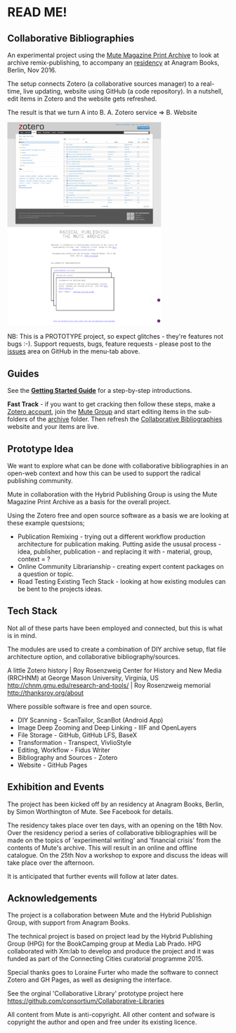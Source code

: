 # READ ME!

## Collaborative Bibliographies
An experimental project using the [Mute Magazine Print Archive](http://www.metamute.org/editorial/books/mute-magazine-print-archive) to look at archive remix-publishing, to accompany an [residency](https://www.facebook.com/events/187497858364325/) at Anagram Books, Berlin, Nov 2016.

The setup connects Zotero (a collaborative sources manager) to a real-time, live updating, website using GitHub (a code repository). In a nutshell, edit items in Zotero and the website gets refreshed.

The result is that we turn A into B. A. Zotero service => B. Website

<img src="screencapture-zotero-org-groups-mute-items-1478255002396.png" alt="Zotero service" width="350">
<img src="screencapture-mute-publishing-github-io-archive-1478255073392.png" alt="Coll Bib" width="350">

NB: This is a PROTOTYPE project, so expect glitches - they're features not bugs :-). Support requests, bugs, feature requests - please post to the [issues](https://github.com/Mute-Publishing/archive/issues) area on GitHub in the menu-tab above.

## Guides

See the **[Getting Started Guide](https://github.com/Mute-Publishing/archive/blob/gh-pages/getting-started-guide.md)** for a step-by-step introductions.

**Fast Track** - if you want to get cracking then follow these steps, make a [Zotero account](https://www.zotero.org/user/register/), join the [Mute Group](https://www.zotero.org/groups/mute) and start editing items in the sub-folders of the [archive](https://www.zotero.org/groups/mute/items/collectionKey/93KX44QJ) folder. Then refresh the [Collaborative Bibliographies](https://mute-publishing.github.io/archive/) website and your items are live.

## Prototype Idea

We want to explore what can be done with collaborative bibliographies in an open-web context and how this can be used to support the radical publishing community.

Mute in collaboration with the Hybrid Publishing Group is using the Mute Magazine Print Archive as a basis for the overall project.

Using the Zotero free and open source software as a basis we are looking at these example questsions;

+ Publication Remixing - trying out a different workflow production architecture for publication making. Putting aside the ususal process - idea, publisher, publication - and replacing it with - material, group, context = ?
+ Online Community Librarianship - creating expert content packages on a question or topic.
+ Road Testing Existing Tech Stack - looking at how existing modules can be bent to the projects ideas.

## Tech Stack
Not all of these parts have been employed and connected, but this is what is in mind.

The modules are used to create a combination of DIY archive setup, flat file architecture option, and collaborative bibliography/sources.

A little Zotero history | Roy Rosenzweig Center for History and New Media (RRCHNM) at George Mason University, Virginia, US http://chnm.gmu.edu/research-and-tools/ | Roy Rosenzweig memorial http://thanksroy.org/about

Where possible software is free and open source.

+ DIY Scanning - ScanTailor, ScanBot (Android App)
+ Image Deep Zooming and Deep Linking - IIIF and OpenLayers
+ File Storage - GitHub, GitHub LFS, BaseX
+ Transformation - Transpect, VivlioStyle
+ Editing, Workflow - Fidus Writer
+ Bibliography and Sources - Zotero
+ Website - GitHub Pages

## Exhibition and Events
The project has been kicked off by an residency at Anagram Books, Berlin, by Simon Worthington of Mute. See Facebook for details.

The residency takes place over ten days, with an opening on the 18th Nov. Over the residency period a series of collaborative bibliographies will be made on the topics of 'experimental writing' and 'financial crisis' from the contents of Mute's archive. This will result in an online and offline catalogue. On the 25th Nov a workshop to expore and discuss the ideas will take place over the afternoon.

It is anticipated that further events will follow at later dates.

## Acknowledgements
The project is a collaboration between Mute and the Hybrid Publishign Group, with support from Anagram Books.

The technical project is based on project lead by the Hybrid Publishing Group (HPG) for the BookCamping group at Media Lab Prado. HPG collaborated with Xm:lab to develop and produce the project and it was funded as part of the Connecting Cities curatorial programme 2015.

Special thanks goes to Loraine Furter who made the software to connect Zotero and GH Pages, as well as designing the interface.

See the orginal 'Collaborative Library' prototype project here https://github.com/consortium/Collaborative-Libraries

All content from Mute is anti-copyright. All other content and sofware is copyright the author and open and free under its existing licence.
